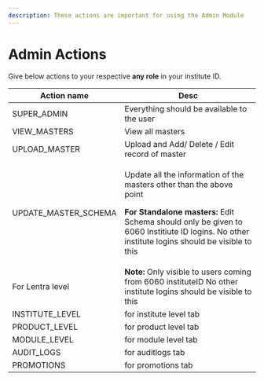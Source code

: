 ```yaml
---
description: These actions are important for using the Admin Module
---
```


# Admin Actions

Give below actions to your respective **any role** in your institute ID.&#x20;



| **Action name**        | **Desc**                                                                                                                                                                                                                                             |
| ---------------------- | ---------------------------------------------------------------------------------------------------------------------------------------------------------------------------------------------------------------------------------------------------- |
| SUPER\_ADMIN           | Everything should be available to the user                                                                                                                                                                                                           |
| VIEW\_MASTERS          | View all masters                                                                                                                                                                                                                                     |
| UPLOAD\_MASTER         | Upload and Add/ Delete / Edit record of master                                                                                                                                                                                                       |
| UPDATE\_MASTER\_SCHEMA | <p>Update all the information of the masters other than the above point</p><p></p><p><strong>For Standalone masters:</strong> Edit Schema should only be given to 6060 Institiute ID logins. No other institute logins should be visible to this</p> |
| For Lentra level       | **Note:** Only visible to users coming from 6060 instituteID  No other institute logins should be visible to this                                                                                                                                    |
| INSTITUTE\_LEVEL       | for institute level tab                                                                                                                                                                                                                              |
| PRODUCT\_LEVEL         | for product level tab                                                                                                                                                                                                                                |
| MODULE\_LEVEL          | for module level tab                                                                                                                                                                                                                                 |
| AUDIT\_LOGS            | for auditlogs tab                                                                                                                                                                                                                                    |
| PROMOTIONS             | for promotions tab                                                                                                                                                                                                                                   |
